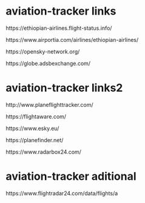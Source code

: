 # aviation-tracker links

<p>https://ethiopian-airlines.flight-status.info/</p>



<p>https://www.airportia.com/airlines/ethiopian-airlines/</p>


<p>https://opensky-network.org/</p>


<p>https://globe.adsbexchange.com/</p>



# aviation-tracker links2

<p>http://www.planeflighttracker.com/</p>

<p>https://flightaware.com/</p>

<p>https://www.esky.eu/</p>

<p>https://planefinder.net/</p>

<p>https://www.radarbox24.com/</p>

# aviation-tracker aditional

<p>https://www.flightradar24.com/data/flights/a</p>
